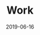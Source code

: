 ---
layout: layouts/work.njk
title: Work
tags:
  - nav
navtitle: Work
date: 2019-06-16
permalink: /work/index.html
---
